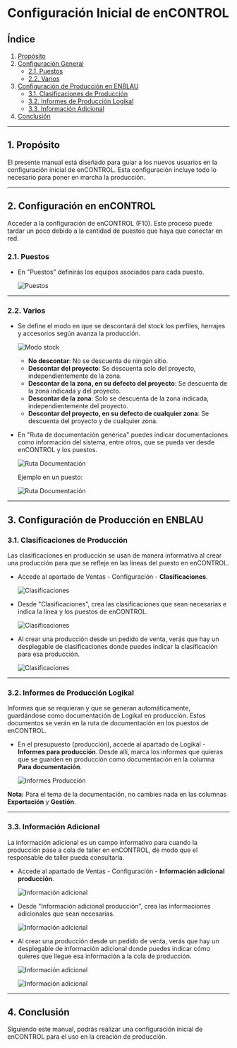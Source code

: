 # Configuración Inicial de enCONTROL

## Índice

1. [Propósito](#1-propósito)
2. [Configuración General](#2-configuración-general)
   - [2.1. Puestos](#21-puestos)
   - [2.2. Varios](#22-varios)
3. [Configuración de Producción en ENBLAU](#3-configuración-de-producción-en-enblau)
   - [3.1. Clasificaciones de Producción](#31-clasificaciones-de-producción)
   - [3.2. Informes de Producción Logikal](#32-informes-de-producción-logikal)
   - [3.3. Información Adicional](#33-información-adicional)
4. [Conclusión](#4-conclusión)

---

## 1. Propósito

El presente manual está diseñado para guiar a los nuevos usuarios en la configuración inicial de enCONTROL. Esta configuración incluye todo lo necesario para poner en marcha la producción.

---

## 2. Configuración en enCONTROL

Acceder a la configuración de enCONTROL (F10). Este proceso puede tardar un poco debido a la cantidad de puestos que haya que conectar en red.

### 2.1. Puestos

- En "Puestos" definirás los equipos asociados para cada puesto.

  ![Puestos](Imagenes/CO_Config_enCONTROL/puestos.jpg)

---

### 2.2. Varios

- Se define el modo en que se descontará del stock los perfiles, herrajes y accesorios según avanza la producción.

  ![Modo stock](Imagenes/CO_Config_enCONTROL/varios_modo.jpg)

    - **No descontar**: No se descuenta de ningún sitio.
    - **Descontar del proyecto**: Se descuenta solo del proyecto, independientemente de la zona.
    - **Descontar de la zona, en su defecto del proyecto**: Se descuenta de la zona indicada y del proyecto.
    - **Descontar de la zona**: Solo se descuenta de la zona indicada, independientemente del proyecto.
    - **Descontar del proyecto, en su defecto de cualquier zona**: Se descuenta del proyecto y de cualquier zona.

- En "Ruta de documentación genérica" puedes indicar documentaciones como información del sistema, entre otros, que se pueda ver desde enCONTROL y los puestos.

  ![Ruta Documentación](Imagenes/CO_Config_enCONTROL/ruta_doc.jpg)

  Ejemplo en un puesto:

  ![Ruta Documentación](Imagenes/CO_Config_enCONTROL/ruta_doc2.jpg)

---

## 3. Configuración de Producción en ENBLAU

### 3.1. Clasificaciones de Producción

Las clasificaciones en producción se usan de manera informativa al crear una producción para que se refleje en las líneas del puesto en enCONTROL.

- Accede al apartado de Ventas - Configuración - **Clasificaciones**.

  ![Clasificaciones](Imagenes/CO_Config_enCONTROL/clasificasiones.jpg)

- Desde "Clasificaciones", crea las clasificaciones que sean necesarias e indica la línea y los puestos de enCONTROL.

  ![Clasificaciones](Imagenes/CO_Config_enCONTROL/clasificasiones2.jpg)

- Al crear una producción desde un pedido de venta, verás que hay un desplegable de clasificaciones donde puedes indicar la clasificación para esa producción.

  ![Clasificaciones](Imagenes/CO_Config_enCONTROL/clasificasiones3.jpg)

---

### 3.2. Informes de Producción Logikal

Informes que se requieran y que se generan automáticamente, guardándose como documentación de Logikal en producción. Estos documentos se verán en la ruta de documentación en los puestos de enCONTROL.

- En el presupuesto (producción), accede al apartado de Logikal - **Informes para producción**. Desde allí, marca los informes que quieras que se guarden en producción como documentación en la columna **Para documentación**.

  ![Informes Producción](Imagenes/CO_Config_enCONTROL/informes_produccion.jpg)

**Nota:** Para el tema de la documentación, no cambies nada en las columnas **Exportación** y **Gestión**.

---

### 3.3. Información Adicional

La información adicional es un campo informativo para cuando la producción pase a cola de taller en enCONTROL, de modo que el responsable de taller pueda consultarla.

- Accede al apartado de Ventas - Configuración - **Información adicional producción**.

  ![Información adicional](Imagenes/CO_Config_enCONTROL/info_adicional.jpg)

- Desde "Información adicional producción", crea las informaciones adicionales que sean necesarias.

  ![Información adicional](Imagenes/CO_Config_enCONTROL/info_adicional1.jpg)

- Al crear una producción desde un pedido de venta, verás que hay un desplegable de información adicional donde puedes indicar cómo quieres que llegue esa información a la cola de producción.

  ![Información adicional](Imagenes/CO_Config_enCONTROL/info_adicional2.jpg)

  ![Información adicional](Imagenes/CO_Config_enCONTROL/info_adicional3.jpg)

---

## 4. Conclusión

Siguiendo este manual, podrás realizar una configuración inicial de enCONTROL para el uso en la creación de producción.